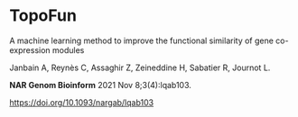 # TopoFun
A machine learning method to improve the functional similarity of gene co-expression modules

Janbain A, Reynès C, Assaghir Z, Zeineddine H, Sabatier R, Journot L.

**NAR Genom Bioinform** 2021 Nov 8;3(4):lqab103.

https://doi.org/10.1093/nargab/lqab103
